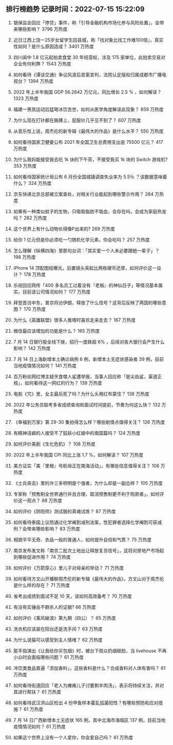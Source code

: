 
## 排行榜趋势 记录时间：2022-07-15 15:22:09
  
  1. 银保监会回应「停贷」事件，称「引导金融机构市场化参与风险处置」，会带来哪些影响？ 3796 万热度
    
  2. 近日江西上饶一25岁女留学生回县城，称「找对象比找工作难100倍」，真实性如何？是什么原因造成？ 3401 万热度
    
  3. 四川阆中 1.8 亿元起拍卖食堂 30 年经营权，涉及 175 家单位，此拍卖交易对企业有何利弊？ 1543 万热度
    
  4. 如何看待《谭谈交通》争议风波后首案宣判，法院认定版权归属成都市广播电视台？ 1394 万热度
    
  5. 2022 年上半年我国 GDP 56.2642 万亿元，同比增长 2.5 % ，如何解读？ 1323 万热度
    
  6. 福建一男孩运动后猛喝冰饮去世，如何从医学角度解读此现象？ 859 万热度
    
  7. 为什么现在打针都在胳膊上，屁股针几乎见不到了？ 607 万热度
    
  8. 从音乐性上说，周杰伦的新专辑《最伟大的作品》是什么水平？ 550 万热度
    
  9. 如何看待国家卫健委公布 2021 年全国卫生总费用支出逾 75500 亿元？ 417 万热度
    
  10. 为什么我妈能接受我去吃 1k 块的下午茶，不接受我买 1k 块的 Switch 游戏机? 353 万热度
    
  11. 如何看待国家统计局公布 6 月份全国城镇调查失业率为 5.5％ ？该数据意味着什么？ 324 万热度
    
  12. 京东快递北京总部被立案查处，对相关行业能起到哪些警示作用？ 284 万热度
    
  13. 如果有一种类似蚊子的生物，只吸取脂肪不吸血，会存在吗，会成为家庭热宠吗？ 282 万热度
    
  14. 这个世界上有什么动物长得像P出来的? 269 万热度
    
  15. 给你 1 亿元但是你必须吃一勺随机化学元素，你会吃吗？ 257 万热度
    
  16. 怎么理解《纵横四海》里那句台词：「其实爱一个人未必要跟她一辈子」？ 198 万热度
    
  17. iPhone 14 顶配图纸曝光，后置镜头突起比两枚硬币还厚，如何评价这一设计？ 178 万热度
    
  18. 乐视回应网传「400 多名员工过着没有『老板』的神仙日子」等情况基本属实，目前该公司情况如何？ 177 万热度
    
  19. 拜登首访中东，普京将访伊朗，释放了什么信号？这背后反映了两国的哪些意图？ 170 万热度
    
  20. 为什么《英雄联盟》很多人推塔时喜欢走来走去？ 167 万热度
    
  21. 微信最应该增加的功能是什么？ 165 万热度
    
  22. 7 月 14 日银行股全线下挫，招行一度跌超 6% ，后续对各大银行会产生什么影响？ 142 万热度
    
  23. 7 月 14 日上海新增本土确诊病例 6 例，新增本土无症状感染者 39 例，目前当地疫情情况如何？ 141 万热度
    
  24. 百万粉丝网红博主疑烹食噬人鲨遭举报，当事人回应称「是尖齿鲨，渠道正规」，如何看待这一网红的行为？ 139 万热度
    
  25. 电影《咒》里，女主最后死了吗？为什么头用红布蒙住？ 138 万热度
    
  26. 2022 年公务员联考多省成绩查询和面试时间提前，节奏为何这么快？ 132 万热度
    
  27. 《幸福到万家》第 29-30 集拍得怎么样？哪些剧情点值得关注？ 126 万热度
    
  28. 有精神洁癖的人接受不了狐妖小红娘中的南国篇吗？ 124 万热度
    
  29. 如何评价美剧《生化危机》？ 108 万热度
    
  30. 2022 年上半年我国 CPI 同比上涨 1.7 %，如何解读？ 107 万热度
    
  31. 美方证实「美『里根』号航母正在南海活动」，有哪些信息值得关注？ 106 万热度
    
  32. 《士兵突击》里的许三多明明是个强者，为什么却是一副怂样？ 105 万热度
    
  33. 专家称「预售制全世界通行并且合理，取消预售制更不利于购房者」，如何评价这一观点？ 88 万热度
    
  34. 如何评价《阴阳师》测试服的真魂试炼？ 87 万热度
    
  35. 如何看待泰国上议院通过化学阉割减刑法案，性犯罪者选择化学阉割可获减刑？会带来哪些影响？ 83 万热度
    
  36. 相貌平平无奇、衣品一般的普通人，如何提升自信和气质？ 75 万热度
    
  37. 南京发布发文称「南京二批次土地出让释放复苏信号」，这将对房地产市场起到哪些促进作用？ 74 万热度
    
  38. 如何评价《万箭穿心》里儿子对母亲的举动？ 71 万热度
    
  39. 如何看待方文山开播聊周杰伦的新专辑《最伟大的作品》，方文山对于周杰伦是什么样的存在？ 71 万热度
    
  40. 省考出成绩到面试不足 10 天，该如何高效备考？ 70 万热度
    
  41. 有没有实锤岳不群杀人的证据? 66 万热度
    
  42. 如何评价《乘风破浪》第九期（四公）？ 65 万热度
    
  43. 洗衣机应该装在阳台还是洗手间？ 63 万热度
    
  44. 为什么说猫可以感受到主人情绪？ 62 万热度
    
  45. 脏手指演出《让我给你买包烟》时，被台下观众扔烟砸脸，当 livehouse 不再小众时会面临哪些问题？ 61 万热度
    
  46. 冷饮类食品普遍「添加香料」，这些香料是什么？合成香料对人体有害吗？ 61 万热度
    
  47. 如何看待街道回应「老人为瘫痪儿子讨要剩羊肉汤」，表示将持续关注，并对其进行帮扶？ 61 万热度
    
  48. 如何看待武汉洪山区检出 4 份甲鱼样本霍乱弧菌阳性？有哪些预防和应对措施？ 61 万热度
    
  49. 7 月 14 日广西新增本土无症状 165 例，其中北海市海城区 137 例，目前当地疫情情况如何？ 61 万热度
    
  50. 如果这个世界上没有一个人爱你，你会爱自己吗？ 61 万热度
    